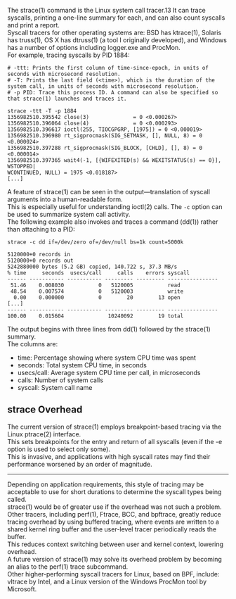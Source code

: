 The strace(1) command is the Linux system call tracer.13 It can trace syscalls, printing a one-line summary for each, and can also count syscalls and print a report.\
Syscall tracers for other operating systems are: BSD has ktrace(1), Solaris has truss(1), OS X has dtruss(1) (a tool I originally developed), and Windows has a number of options including logger.exe and ProcMon.\
For example, tracing syscalls by PID 1884:

```shell
# -ttt: Prints the first column of time-since-epoch, in units of seconds with microsecond resolution.
# -T: Prints the last field (<time>), which is the duration of the system call, in units of seconds with microsecond resolution.
# -p PID: Trace this process ID. A command can also be specified so that strace(1) launches and traces it.

strace -ttt -T -p 1884
1356982510.395542 close(3)              = 0 <0.000267>
1356982510.396064 close(4)              = 0 <0.000293>
1356982510.396617 ioctl(255, TIOCGPGRP, [1975]) = 0 <0.000019>
1356982510.396980 rt_sigprocmask(SIG_SETMASK, [], NULL, 8) = 0 <0.000024>
1356982510.397288 rt_sigprocmask(SIG_BLOCK, [CHLD], [], 8) = 0 <0.000014>
1356982510.397365 wait4(-1, [{WIFEXITED(s) && WEXITSTATUS(s) == 0}], WSTOPPED|
WCONTINUED, NULL) = 1975 <0.018187>
[...]
```

A feature of strace(1) can be seen in the output—translation of syscall arguments into a human-readable form.\
This is especially useful for understanding ioctl(2) calls.
The `-c` option can be used to summarize system call activity.\
The following example also invokes and traces a command (dd(1)) rather than attaching to a PID:

```shell
strace -c dd if=/dev/zero of=/dev/null bs=1k count=5000k

5120000+0 records in
5120000+0 records out
5242880000 bytes (5.2 GB) copied, 140.722 s, 37.3 MB/s
% time     seconds  usecs/call     calls    errors syscall
------ ----------- ----------- --------- --------- ----------------
 51.46    0.008030           0   5120005           read
 48.54    0.007574           0   5120003           write
  0.00    0.000000           0        20        13 open
[...]
------ ----------- ----------- --------- --------- ----------------
100.00    0.015604              10240092        19 total
```

The output begins with three lines from dd(1) followed by the strace(1) summary.\
The columns are:

- time: Percentage showing where system CPU time was spent
- seconds: Total system CPU time, in seconds
- usecs/call: Average system CPU time per call, in microseconds
- calls: Number of system calls
- syscall: System call name

## strace Overhead

The current version of strace(1) employs breakpoint-based tracing via the Linux ptrace(2) interface.\
This sets breakpoints for the entry and return of all syscalls (even if the -e option is used to select only some).\
This is invasive, and applications with high syscall rates may find their performance worsened by an order of magnitude.

______________________________________________________________________

Depending on application requirements, this style of tracing may be acceptable to use for short durations to determine the syscall types being called.\
strace(1) would be of greater use if the overhead was not such a problem.\
Other tracers, including perf(1), Ftrace, BCC, and bpftrace, greatly reduce tracing overhead by using buffered tracing, where events are written to a shared kernel ring buffer and the user-level tracer periodically reads the buffer.\
This reduces context switching between user and kernel context, lowering overhead.\
A future version of strace(1) may solve its overhead problem by becoming an alias to the perf(1) trace subcommand.\
Other higher-performing syscall tracers for Linux, based on BPF, include: vltrace by Intel, and a Linux version of the Windows ProcMon tool by Microsoft.
